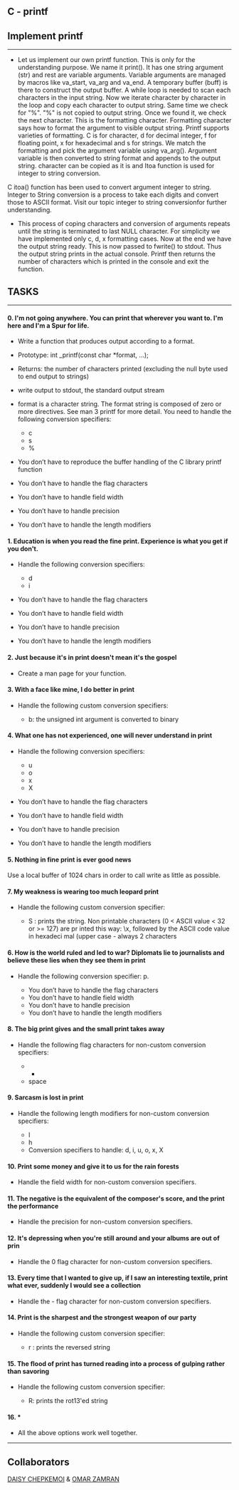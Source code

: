## C - printf


## Implement printf

----
- Let us implement our own printf function. This is only for the understanding purpose. We name it print(). It has one string argument (str) and rest are variable arguments. Variable arguments are managed by macros like va_start, va_arg and va_end. A temporary buffer (buff) is there to construct the output buffer. A while loop is needed to scan each characters in the input string. Now we iterate character by character in the loop and copy each character to output string. Same time we check for "%". "%" is not copied to output string. Once we found it, we check the next character. This is the formatting character. Formatting character says how to format the argument to visible output string. Printf supports varieties of formatting. C is for character, d for decimal integer, f for floating point, x for hexadecimal and s for strings. We match the formatting and pick the argument variable using va_arg(). Argument variable is then converted to string format and appends to the output string. character can be copied as it is and Itoa function is used for integer to string conversion.

C itoa() function has been used to convert argument integer to string. Integer to String conversion is a process to take each digits and convert those to ASCII format. Visit our topic integer to string conversionfor further understanding.

- This process of coping characters and conversion of arguments repeats until the string is terminated to last NULL character. For simplicity we have implemented only c, d, x formatting cases. Now at the end we have the output string ready. This is now passed to fwrite() to stdout. Thus the output string prints in the actual console. Printf then returns the number of characters which is printed in the console and exit the function.

## TASKS

----

#### 0. I'm not going anywhere. You can print that wherever you want to. I'm here and I'm a Spur for life.

- Write a function that produces output according to a format.

- Prototype: int _printf(const char *format, ...);
- Returns: the number of characters printed (excluding the null byte used to end output to strings)
- write output to stdout, the standard output stream
- format is a character string. The format string is composed of zero or more directives. See man 3 printf for more detail. You need to handle the following conversion specifiers:
	- c
	- s
	- %
- You don’t have to reproduce the buffer handling of the C library printf function
- You don’t have to handle the flag characters
- You don’t have to handle field width
- You don’t have to handle precision
- You don’t have to handle the length modifiers

#### 1. Education is when you read the fine print. Experience is what you get if you don't.

- Handle the following conversion specifiers:

	- d
	- i
- You don’t have to handle the flag characters
- You don’t have to handle field width
- You don’t have to handle precision
- You don’t have to handle the length modifiers

#### 2. Just because it's in print doesn't mean it's the gospel

- Create a man page for your function.

#### 3. With a face like mine, I do better in print

- Handle the following custom conversion specifiers:

	- b: the unsigned int argument is converted to binary

#### 4. What one has not experienced, one will never understand in print

- Handle the following conversion specifiers:

	- u
	- o
	- x
	- X
- You don’t have to handle the flag characters
- You don’t have to handle field width
- You don’t have to handle precision
- You don’t have to handle the length modifiers

#### 5. Nothing in fine print is ever good news

Use a local buffer of 1024 chars in order to call write as little as possible.

#### 7. My weakness is wearing too much leopard print

- Handle the following custom conversion specifier:

	- S : prints the string.
		Non printable characters (0 < ASCII value < 32 or >= 127) are pr		inted this way: \x, followed by the ASCII code value in hexadeci		mal (upper case - always 2 characters

#### 6. How is the world ruled and led to war? Diplomats lie to journalists and believe these lies when they see them in print

- Handle the following conversion specifier: p.

	- You don’t have to handle the flag characters
	- You don’t have to handle field width
	- You don’t have to handle precision
	- You don’t have to handle the length modifiers

#### 8. The big print gives and the small print takes away

- Handle the following flag characters for non-custom conversion specifiers:

	- +
	- space

#### 9. Sarcasm is lost in print

- Handle the following length modifiers for non-custom conversion specifiers:

	- l
	- h
	- Conversion specifiers to handle: d, i, u, o, x, X

#### 10. Print some money and give it to us for the rain forests

- Handle the field width for non-custom conversion specifiers.

#### 11. The negative is the equivalent of the composer's score, and the print the performance
- Handle the precision for non-custom conversion specifiers.

#### 12. It's depressing when you're still around and your albums are out of prin

- Handle the 0 flag character for non-custom conversion specifiers.

#### 13. Every time that I wanted to give up, if I saw an interesting textile, print what ever, suddenly I would see a collection

- Handle the - flag character for non-custom conversion specifiers.

#### 14. Print is the sharpest and the strongest weapon of our party

- Handle the following custom conversion specifier:

	- r : prints the reversed string

#### 15. The flood of print has turned reading into a process of gulping rather than savoring

- Handle the following custom conversion specifier:

	- R: prints the rot13'ed string

#### 16. *

- All the above options work well together.

----
## Collaborators
[DAISY CHEPKEMOI](https://github.com/chepkemoi796) & [OMAR ZAMRAN](https://github.com/davidson961)
